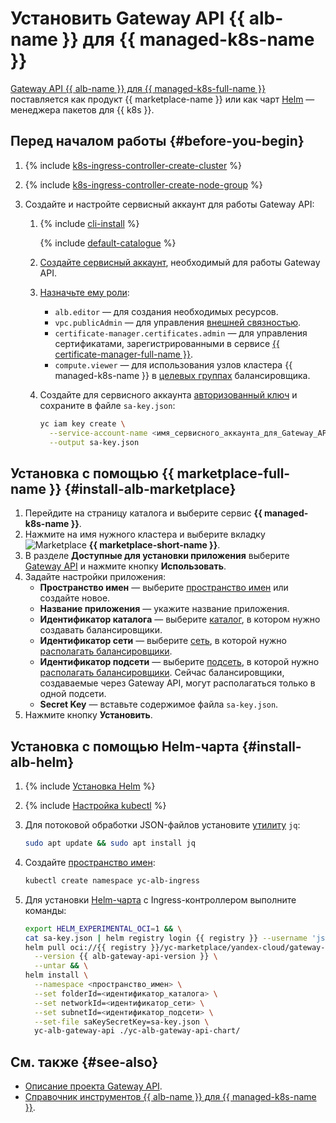 # Установить Gateway API {{ alb-name }} для {{ managed-k8s-name }}

[Gateway API {{ alb-name }} для {{ managed-k8s-full-name }}](../tools/k8s-gateway-api/index.md) поставляется как продукт {{ marketplace-name }} или как чарт [Helm](https://helm.sh/ru/) — менеджера пакетов для {{ k8s }}.

## Перед началом работы {#before-you-begin}

1. {% include [k8s-ingress-controller-create-cluster](../../_includes/application-load-balancer/k8s-ingress-controller-create-cluster.md) %}

1. {% include [k8s-ingress-controller-create-node-group](../../_includes/application-load-balancer/k8s-ingress-controller-create-node-group.md) %}

1. Создайте и настройте сервисный аккаунт для работы Gateway API:

   1. {% include [cli-install](../../_includes/cli-install.md) %}
   
      {% include [default-catalogue](../../_includes/default-catalogue.md) %}
   
   1. [Создайте сервисный аккаунт](../../iam/operations/sa/create.md), необходимый для работы Gateway API.
   1. [Назначьте ему роли](../../iam/operations/sa/assign-role-for-sa.md):
      * `alb.editor` — для создания необходимых ресурсов.
      * `vpc.publicAdmin` — для управления [внешней связностью](../../vpc/security/index.md#roles-list).
      * `certificate-manager.certificates.admin` — для управления сертификатами, зарегистрированными в сервисе [{{ certificate-manager-full-name }}](../../certificate-manager/).
      * `compute.viewer` — для использования узлов кластера {{ managed-k8s-name }} в [целевых группах](../../application-load-balancer/concepts/target-group.md) балансировщика.
   1. Создайте для сервисного аккаунта [авторизованный ключ](../../iam/operations/sa/create-access-key.md) и сохраните в файле `sa-key.json`:
   
      ```bash
      yc iam key create \
        --service-account-name <имя_сервисного_аккаунта_для_Gateway_API> \
        --output sa-key.json
      ```


## Установка с помощью {{ marketplace-full-name }} {#install-alb-marketplace}

1. Перейдите на страницу каталога и выберите сервис **{{ managed-k8s-name }}**.
1. Нажмите на имя нужного кластера и выберите вкладку ![Marketplace](../../_assets/marketplace.svg) **{{ marketplace-short-name }}**.
1. В разделе **Доступные для установки приложения** выберите [Gateway API](/marketplace/products/yc/gateway-api) и нажмите кнопку **Использовать**.
1. Задайте настройки приложения:
   * **Пространство имен** — выберите [пространство имен](../../managed-kubernetes/concepts/index.md#namespace) или создайте новое.
   * **Название приложения** — укажите название приложения.
   * **Идентификатор каталога** — выберите [каталог](../../resource-manager/concepts/resources-hierarchy.md#folder), в котором нужно создавать балансировщики.
   * **Идентификатор сети** — выберите [сеть](../../vpc/concepts/network.md), в которой нужно [располагать балансировщики](../concepts/application-load-balancer.md#lb-location).
   * **Идентификатор подсети** — выберите [подсеть](../../vpc/concepts/network.md#subnet), в которой нужно [располагать балансировщики](../concepts/application-load-balancer.md#lb-location). Сейчас балансировщики, создаваемые через Gateway API, могут располагаться только в одной подсети.
   * **Secret Key** — вставьте содержимое файла `sa-key.json`.
1. Нажмите кнопку **Установить**.


## Установка с помощью Helm-чарта {#install-alb-helm}

1. {% include [Установка Helm](../../_includes/managed-kubernetes/helm-install.md) %}

1. {% include [Настройка kubectl](../../_includes/managed-kubernetes/kubectl-install.md) %}

1. Для потоковой обработки JSON-файлов установите [утилиту](https://stedolan.github.io/jq/) `jq`:

   ```bash
   sudo apt update && sudo apt install jq
   ```

1. Создайте [пространство имен](../../managed-kubernetes/concepts/index.md#namespace):

   ```bash
   kubectl create namespace yc-alb-ingress
   ```

1. Для установки [Helm-чарта](https://helm.sh/docs/topics/charts/) с Ingress-контроллером выполните команды:

   ```bash
   export HELM_EXPERIMENTAL_OCI=1 && \
   cat sa-key.json | helm registry login {{ registry }} --username 'json_key' --password-stdin && \
   helm pull oci://{{ registry }}/yc-marketplace/yandex-cloud/gateway-api/gateway-api-helm/gateway-api \
     --version {{ alb-gateway-api-version }} \
     --untar && \
   helm install \
     --namespace <пространство_имен> \
     --set folderId=<идентификатор_каталога> \
     --set networkId=<идентификатор_сети> \
     --set subnetId=<идентификатор_подсети> \
     --set-file saKeySecretKey=sa-key.json \
     yc-alb-gateway-api ./yc-alb-gateway-api-chart/
   ```

## См. также {#see-also}

* [Описание проекта Gateway API](https://gateway-api.sigs.k8s.io/).
* [Справочник инструментов {{ alb-name }} для {{ managed-k8s-name }}](../k8s-ref/index.md).